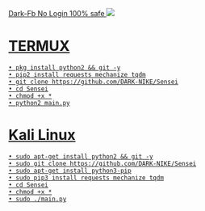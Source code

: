 <a href="https://facebook.com/groups/1025357004650652">

Dark-Fb No Login 100% safe
<img src="https://github.com/BOT-033/Sensei/blob/master/Screenshot_2020-07-16-00-13-54-17.jpg">
# TERMUX
```
• pkg install python2 && git -y
• pip2 install requests mechanize tqdm
• git clone https://github.com/DARK-NIKE/Sensei
• cd Sensei
• chmod +x *
• python2 main.py
```
# Kali Linux
```
• sudo apt-get install python2 && git -y
• sudo git clone https://github.com/DARK-NIKE/Sensei
• sudo apt-get install python3-pip
• sudo pip3 install requests mechanize tqdm
• cd Sensei
• chmod +x *
• sudo ./main.py
``` 

